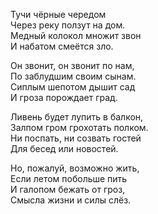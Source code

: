 Тучи чёрные чередом  
Через реку ползут на дом.  
Медный колокол множит звон  
И набатом смеётся зло.  

Он звонит, он звонит по нам,  
По заблудшим своим сынам.  
Сиплым шепотом дышит сад  
И гроза порождает град.  

Ливень будет лупить в балкон,  
Залпом гром грохотать полком.  
Ни поспать, ни созвать гостей  
Для бесед или новостей.  

Но, пожалуй, возможно жить,  
Если летом побольше пить  
И галопом бежать от гроз,  
Смысла жизни и силы слёз.  